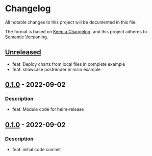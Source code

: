 # Changelog
All notable changes to this project will be documented in this file.

The format is based on [Keep a Changelog](https://keepachangelog.com/en/1.0.0/),
and this project adheres to [Semantic Versioning](https://semver.org/spec/v2.0.0.html).

## [Unreleased]
- feat: Deploy charts from local files in complete example
- feat: showcase postrender in main example

## [0.1.0] - 2022-09-02
### Description
- feat: Module code for helm-release

## [0.1.0] - 2022-09-02
### Description
- feat: initial code commit

[Unreleased]: https://github.com/boldlink/terraform-helm-release/compare/1.0.0...HEAD

[1.0.0]: https://github.com/boldlink/terraform-helm-release/releases/tag/1.0.0

[0.1.0]: https://github.com/boldlink/terraform-helm-release/releases/tag/0.1.0

